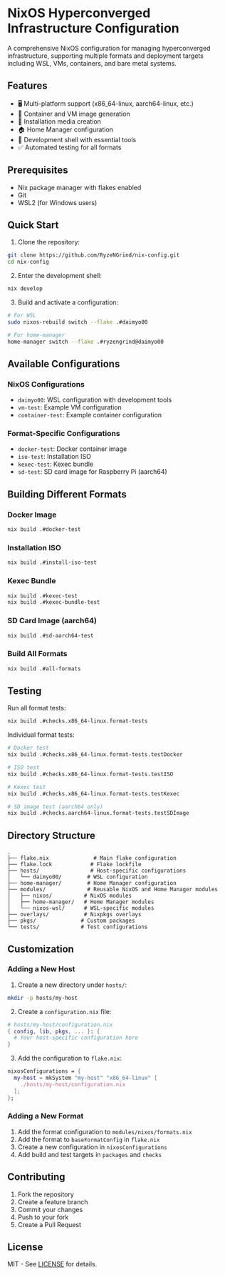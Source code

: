 # NixOS Hyperconverged Infrastructure Configuration

A comprehensive NixOS configuration for managing hyperconverged infrastructure, supporting multiple formats and deployment targets including WSL, VMs, containers, and bare metal systems.

## Features

- 🖥️ Multi-platform support (x86_64-linux, aarch64-linux, etc.)
- 🐋 Container and VM image generation
- 💾 Installation media creation
- 🏠 Home Manager configuration
- 🔧 Development shell with essential tools
- ✅ Automated testing for all formats

## Prerequisites

- Nix package manager with flakes enabled
- Git
- WSL2 (for Windows users)

## Quick Start

1. Clone the repository:
```bash
git clone https://github.com/RyzeNGrind/nix-config.git
cd nix-config
```

2. Enter the development shell:
```bash
nix develop
```

3. Build and activate a configuration:
```bash
# For WSL
sudo nixos-rebuild switch --flake .#daimyo00

# For home-manager
home-manager switch --flake .#ryzengrind@daimyo00
```

## Available Configurations

### NixOS Configurations

- `daimyo00`: WSL configuration with development tools
- `vm-test`: Example VM configuration
- `container-test`: Example container configuration

### Format-Specific Configurations

- `docker-test`: Docker container image
- `iso-test`: Installation ISO
- `kexec-test`: Kexec bundle
- `sd-test`: SD card image for Raspberry Pi (aarch64)

## Building Different Formats

### Docker Image
```bash
nix build .#docker-test
```

### Installation ISO
```bash
nix build .#install-iso-test
```

### Kexec Bundle
```bash
nix build .#kexec-test
nix build .#kexec-bundle-test
```

### SD Card Image (aarch64)
```bash
nix build .#sd-aarch64-test
```

### Build All Formats
```bash
nix build .#all-formats
```

## Testing

Run all format tests:
```bash
nix build .#checks.x86_64-linux.format-tests
```

Individual format tests:
```bash
# Docker test
nix build .#checks.x86_64-linux.format-tests.testDocker

# ISO test
nix build .#checks.x86_64-linux.format-tests.testISO

# Kexec test
nix build .#checks.x86_64-linux.format-tests.testKexec

# SD image test (aarch64 only)
nix build .#checks.aarch64-linux.format-tests.testSDImage
```

## Directory Structure

```
.
├── flake.nix              # Main flake configuration
├── flake.lock            # Flake lockfile
├── hosts/                # Host-specific configurations
│   └── daimyo00/        # WSL configuration
├── home-manager/        # Home Manager configuration
├── modules/             # Reusable NixOS and Home Manager modules
│   ├── nixos/          # NixOS modules
│   ├── home-manager/   # Home Manager modules
│   └── nixos-wsl/      # WSL-specific modules
├── overlays/           # Nixpkgs overlays
├── pkgs/              # Custom packages
└── tests/             # Test configurations
```

## Customization

### Adding a New Host

1. Create a new directory under `hosts/`:
```bash
mkdir -p hosts/my-host
```

2. Create a `configuration.nix` file:
```nix
# hosts/my-host/configuration.nix
{ config, lib, pkgs, ... }: {
  # Your host-specific configuration here
}
```

3. Add the configuration to `flake.nix`:
```nix
nixosConfigurations = {
  my-host = mkSystem "my-host" "x86_64-linux" [
    ./hosts/my-host/configuration.nix
  ];
};
```

### Adding a New Format

1. Add the format configuration to `modules/nixos/formats.nix`
2. Add the format to `baseFormatConfig` in `flake.nix`
3. Create a new configuration in `nixosConfigurations`
4. Add build and test targets in `packages` and `checks`

## Contributing

1. Fork the repository
2. Create a feature branch
3. Commit your changes
4. Push to your fork
5. Create a Pull Request

## License

MIT - See [LICENSE](LICENSE) for details. 